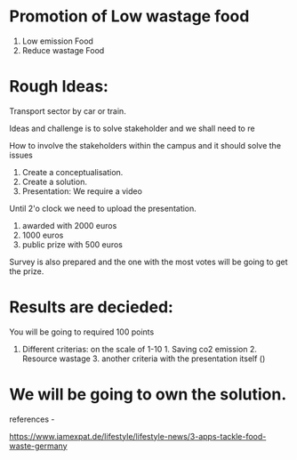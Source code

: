 # Promotion of Low wastage food

1. Low emission Food
2. Reduce wastage Food

# Rough Ideas:

Transport sector by car or train.

Ideas and challenge is to solve stakeholder and we shall need to re

How to involve the stakeholders within the campus and it should solve the issues

1. Create a conceptualisation.
2. Create a solution.
3. Presentation: We require a video

Until 2'o clock we need to upload the presentation.

1. awarded with 2000 euros
2. 1000 euros
3. public prize with 500 euros

Survey is also prepared and the one with the most votes will be going to get the prize.

# Results are decieded:

You will be going to required 100 points

1. Different criterias:
   on the scale of 1-10 1. Saving co2 emission 2. Resource wastage 3. another criteria with the presentation itself ()

# We will be going to own the solution.


references -

https://www.iamexpat.de/lifestyle/lifestyle-news/3-apps-tackle-food-waste-germany 
